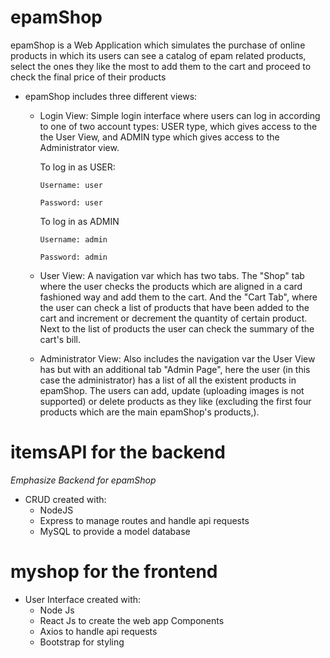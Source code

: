 # epamShop

epamShop is a Web Application which simulates the purchase of online products in which its users can see a catalog of epam related products, select the ones they like the most to add them to the cart and proceed to check the final price of their products

* epamShop includes three different views:

  * Login View: 
      Simple login interface where users can log in according to one of two account types: USER type, which gives access to the the User View, and ADMIN type which gives access to the Administrator view.

      To log in as USER: 

        Username: user

        Password: user

      To log in as ADMIN

        Username: admin

        Password: admin

  * User View:
      A navigation var which has two tabs. The "Shop" tab where the user checks the products which are aligned in a card fashioned way and add them to the cart.
      And the "Cart Tab", where the user can check a list of products that have been added to the cart and increment or decrement the quantity of certain product. Next to the list of products the user can check the summary of the cart's bill. 
  
  * Administrator View: 
      Also includes the navigation var the User View has but with an additional tab "Admin Page", here the user (in this case the administrator) has a list of all the existent products in epamShop. The users can add, update (uploading images is not supported) or delete products as they like (excluding the first four products which are the main epamShop's products,).




# itemsAPI for the backend

*Emphasize* _Backend for epamShop_
* CRUD created with:
  * NodeJS
  * Express to manage routes and handle api requests
  * MySQL to provide a model database

# myshop for the frontend

* User Interface created with:
  * Node Js
  * React Js to create the web app Components
  * Axios to handle api requests
  * Bootstrap for styling

